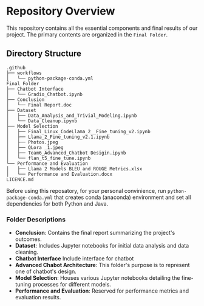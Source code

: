 # Repository Overview

This repository contains all the essential components and final results of our project. The primary contents are organized in the `Final Folder`.

## Directory Structure

```
.github
├── workflows
│   └── python-package-conda.yml
Final Folder
├── Chatbot Interface
│   └── Gradio_Chatbot.ipynb
├── Conclusion
│   └── Final Report.doc
├── Dataset
│   ├── Data_Analysis_and_Trivial_Modeling.ipynb
│   └── Data_Cleanup.ipynb
├── Model Selection
│   ├── Final_Linux_CodeLlama_2__Fine_tuning_v2.ipynb
│   ├── Llama_2_Fine_tuning_v2.1.ipynb
│   ├── Photos.jpeg
│   ├── QLora _1.jpeg
│   ├── Team6_Advanced_Chatbot Desigin.ipynb
│   └── flan_t5_fine_tune.ipynb
└── Performance and Evaluation
│   ├── Llama 2 Models BLEU and ROUGE Metrics.xlsx
│   └── Performance and Evaluation.docx
LICENCE.md
```
Before using this reposatory, for your personal convinience, run `python-package-conda.yml` that creates conda (anaconda) environment and set all dependencies for both Python and Java.
### Folder Descriptions

- **Conclusion**: Contains the final report summarizing the project's outcomes.
- **Dataset**: Includes Jupyter notebooks for initial data analysis and data cleaning.
- **Chatbot Interface** Include interface for chatbot
- **Advanced Chabot Architecture**: This folder's purpose is to represent one of chatbot's design.
- **Model Selection**: Houses various Jupyter notebooks detailing the fine-tuning processes for different models.
- **Performance and Evaluation**: Reserved for performance metrics and evaluation results.

